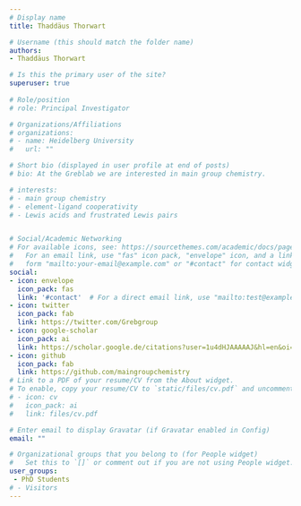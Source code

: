 ```yaml
---
# Display name
title: Thaddäus Thorwart  

# Username (this should match the folder name)
authors:
- Thaddäus Thorwart 

# Is this the primary user of the site?
superuser: true
 
# Role/position
# role: Principal Investigator

# Organizations/Affiliations
# organizations:
# - name: Heidelberg University
#   url: ""

# Short bio (displayed in user profile at end of posts)
# bio: At the Greblab we are interested in main group chemistry.

# interests:
# - main group chemistry
# - element-ligand cooperativity
# - Lewis acids and frustrated Lewis pairs


# Social/Academic Networking
# For available icons, see: https://sourcethemes.com/academic/docs/page-builder/#icons
#   For an email link, use "fas" icon pack, "envelope" icon, and a link in the
#   form "mailto:your-email@example.com" or "#contact" for contact widget.
social:
- icon: envelope
  icon_pack: fas
  link: '#contact'  # For a direct email link, use "mailto:test@example.org".
- icon: twitter
  icon_pack: fab
  link: https://twitter.com/Grebgroup
- icon: google-scholar
  icon_pack: ai
  link: https://scholar.google.de/citations?user=1u4dHJAAAAAJ&hl=en&oi=ao
- icon: github
  icon_pack: fab
  link: https://github.com/maingroupchemistry
# Link to a PDF of your resume/CV from the About widget.
# To enable, copy your resume/CV to `static/files/cv.pdf` and uncomment the lines below.
# - icon: cv
#   icon_pack: ai
#   link: files/cv.pdf

# Enter email to display Gravatar (if Gravatar enabled in Config)
email: ""

# Organizational groups that you belong to (for People widget)
#   Set this to `[]` or comment out if you are not using People widget.
user_groups:
 - PhD Students
# - Visitors
---
```

